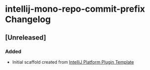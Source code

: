 <!-- Keep a Changelog guide -> https://keepachangelog.com -->

# intellij-mono-repo-commit-prefix Changelog

## [Unreleased]
### Added
- Initial scaffold created from [IntelliJ Platform Plugin Template](https://github.com/JetBrains/intellij-platform-plugin-template)
